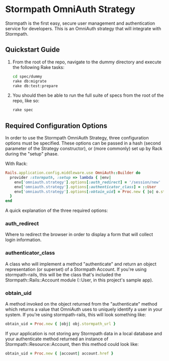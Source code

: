 # Stormpath OmniAuth Strategy

Stormpath is the first easy, secure user management and authentication service
for developers. This is an OmniAuth strategy that will integrate with Stormpath.

## Quickstart Guide

1. From the root of the repo, navigate to the dummy directory and execute the
   following Rake tasks:

   ```sh
   cd spec/dummy
   rake db:migrate
   rake db:test:prepare
   ```

1. You should then be able to run the full suite of specs from the root of the
   repo, like so:

   ```sh
   rake spec
   ```

## Required Configuration Options

In order to use the Stormpath OmniAuth Strategy, three configuration options
must be specified. These options can be passed in a hash (second parameter of
the Strategy constructor), or (more commonly) set up by Rack during the "setup"
phase.

With Rack:

```ruby
Rails.application.config.middleware.use OmniAuth::Builder do
  provider :stormpath, :setup => lambda { |env|
    env['omniauth.strategy'].options[:auth_redirect] = '/session/new'
    env['omniauth.strategy'].options[:authenticator_class] = ::User
    env['omniauth.strategy'].options[:obtain_uid] = Proc.new { |o| o.stormpath_url }
  }
end
```

A quick explanation of the three required options:

### auth_redirect

Where to redirect the browser in order to display a form that will collect
login information.

### authenticator_class

A class who will implement a method "authenticate" and return an object
representation (or superset) of a Stormpath Account. If you're using
stormpath-rails, this will be the class that's included the
Stormpath::Rails::Account module (::User, in this project's sample app).

### obtain_uid

A method invoked on the object returned from the "authenticate" method which
returns a value that OmniAuth uses to uniquely identify a user in your system.
If you're using stormpath-rails, this will look something like:

```ruby
obtain_uid = Proc.new { |obj| obj.stormpath_url }
```

If your application is not storing any Stormpath data in a local database and
your authenticate method returned an instance of Stormpath::Resource::Account,
then this method could look like:

```ruby
obtain_uid = Proc.new { |account| account.href }
```
